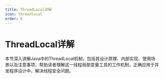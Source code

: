 ```yaml
---
title: ThreadLocal详解
icon: threadlocal
order: 6
---
```


# ThreadLocal详解

本节深入讲解Java中的ThreadLocal机制，包括其设计原理、内部实现、使用场景以及注意事项，帮助读者理解这一线程局部变量工具的工作机制，正确应用于并发程序设计中，解决线程安全问题。
